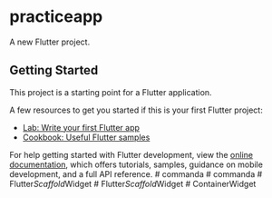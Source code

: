 # practiceapp

A new Flutter project.

## Getting Started

This project is a starting point for a Flutter application.

A few resources to get you started if this is your first Flutter project:

- [Lab: Write your first Flutter app](https://docs.flutter.dev/get-started/codelab)
- [Cookbook: Useful Flutter samples](https://docs.flutter.dev/cookbook)

For help getting started with Flutter development, view the
[online documentation](https://docs.flutter.dev/), which offers tutorials,
samples, guidance on mobile development, and a full API reference.
#   c o m m a n d a  
 #   c o m m a n d a  
 #   F l u t t e r _ S c a f f o l d _ W i d g e t  
 #   F l u t t e r _ S c a f f o l d _ W i d g e t  
 #   C o n t a i n e r W i d g e t  
 
